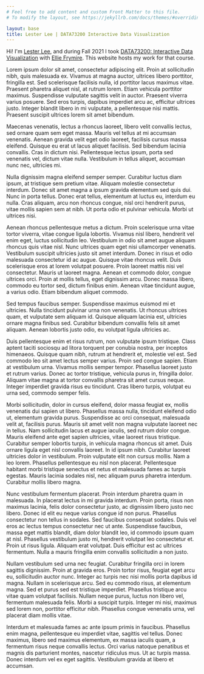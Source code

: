 ```yaml
---
# Feel free to add content and custom Front Matter to this file.
# To modify the layout, see https://jekyllrb.com/docs/themes/#overriding-theme-defaults

layout: base
title: Lester Lee | DATA73200 Interactive Data Visualization
---
```

Hi! I'm [Lester Lee](https://www.lester-lee.com), and during Fall 2021 I took [DATA73200: Interactive Data Visualization](https://gc.cuny.edu/Page-Elements/Academics-Research-Centers-Initiatives/Masters-Programs/Data-Analysis-and-Visualization) with [Ellie Frymire](http://elliefrymire.com/). This website hosts my work for that course.

Lorem ipsum dolor sit amet, consectetur adipiscing elit. Proin at sollicitudin nibh, quis malesuada ex. Vivamus at magna auctor, ultrices libero porttitor, fringilla est. Sed scelerisque facilisis nulla, id porttitor lacus maximus vitae. Praesent pharetra aliquet nisl, at rutrum lorem. Etiam vehicula porttitor maximus. Suspendisse vulputate sagittis velit in auctor. Praesent viverra varius posuere. Sed eros turpis, dapibus imperdiet arcu ac, efficitur ultrices justo. Integer blandit libero in mi vulputate, a pellentesque nisi mattis. Praesent suscipit ultrices lorem sit amet bibendum.

Maecenas venenatis, lectus a rhoncus laoreet, libero velit convallis lectus, sed ornare quam sem eget massa. Mauris vel tellus at mi accumsan venenatis. Aenean gravida velit eget odio laoreet, facilisis cursus massa eleifend. Quisque eu erat ut lacus aliquet facilisis. Sed bibendum lacinia convallis. Cras in dictum nisi. Pellentesque lectus ipsum, porta sed venenatis vel, dictum vitae nulla. Vestibulum in tellus aliquet, accumsan nunc nec, ultricies mi.

Nulla dignissim magna eleifend semper semper. Curabitur luctus diam ipsum, at tristique sem pretium vitae. Aliquam molestie consectetur interdum. Donec sit amet magna a ipsum gravida elementum sed quis dui. Nunc in porta tellus. Donec erat tellus, elementum at luctus eu, interdum eu nulla. Cras aliquam, arcu non rhoncus congue, nisl orci hendrerit purus, vitae mollis sapien sem at nibh. Ut porta odio et pulvinar vehicula. Morbi ut ultrices nisi.

Aenean rhoncus pellentesque metus a dictum. Proin scelerisque urna vitae tortor viverra, vitae congue ligula lobortis. Vivamus nisl libero, hendrerit vel enim eget, luctus sollicitudin leo. Vestibulum in odio sit amet augue aliquam rhoncus quis vitae nisl. Nunc ultrices quam eget nisi ullamcorper venenatis. Vestibulum suscipit ultricies justo sit amet interdum. Donec in risus et odio malesuada consectetur id ac augue. Quisque vitae rhoncus velit. Duis scelerisque eros at lorem volutpat posuere. Proin laoreet mattis nisi vel consectetur. Mauris ut laoreet magna. Aenean et commodo dolor, congue ultrices orci. Proin at mollis tellus, eget dignissim arcu. Donec massa libero, commodo eu tortor sed, dictum finibus enim. Aenean vitae tincidunt augue, a varius odio. Etiam bibendum aliquet commodo.

Sed tempus faucibus semper. Suspendisse maximus euismod mi et ultricies. Nulla tincidunt pulvinar urna non venenatis. Ut rhoncus ultrices quam, et vulputate sem aliquam id. Quisque aliquam lacinia est, ultricies ornare magna finibus sed. Curabitur bibendum convallis felis sit amet aliquam. Aenean lobortis justo odio, eu volutpat ligula ultricies ac.

Duis pellentesque enim et risus rutrum, non vulputate ipsum tristique. Class aptent taciti sociosqu ad litora torquent per conubia nostra, per inceptos himenaeos. Quisque quam nibh, rutrum at hendrerit et, molestie vel est. Sed commodo leo sit amet lectus semper varius. Proin sed congue sapien. Etiam at vestibulum urna. Vivamus mollis semper tempor. Phasellus laoreet justo et rutrum varius. Donec ac tortor tristique, vehicula purus in, fringilla dolor. Aliquam vitae magna at tortor convallis pharetra sit amet cursus neque. Integer imperdiet gravida risus eu tincidunt. Cras libero turpis, volutpat eu urna sed, commodo semper felis.

Morbi sollicitudin, dolor in cursus eleifend, dolor massa feugiat ex, mollis venenatis dui sapien ut libero. Phasellus massa nulla, tincidunt eleifend odio ut, elementum gravida purus. Suspendisse ac orci consequat, malesuada velit at, facilisis purus. Mauris sit amet velit non magna vulputate laoreet nec in tellus. Nam sollicitudin lacus et augue iaculis, sed rutrum dolor congue. Mauris eleifend ante eget sapien ultricies, vitae laoreet risus tristique. Curabitur semper lobortis turpis, in vehicula magna rhoncus sit amet. Duis ornare ligula eget nisl convallis laoreet. In id ipsum nibh. Curabitur laoreet ultricies dolor in vestibulum. Proin vulputate elit non cursus mollis. Nam a leo lorem. Phasellus pellentesque eu nisl non placerat. Pellentesque habitant morbi tristique senectus et netus et malesuada fames ac turpis egestas. Mauris lacinia sodales nisl, nec aliquam purus pharetra interdum. Curabitur mollis libero magna.

Nunc vestibulum fermentum placerat. Proin interdum pharetra quam in malesuada. In placerat lectus in mi gravida interdum. Proin porta, risus non maximus lacinia, felis dolor consectetur justo, ac dignissim libero justo nec libero. Donec id elit eu neque varius congue id non purus. Phasellus consectetur non tellus in sodales. Sed faucibus consequat sodales. Duis vel eros ac lectus tempus consectetur nec ut ante. Suspendisse faucibus, massa eget mattis blandit, diam dolor blandit leo, id commodo ipsum quam at nisl. Phasellus vestibulum justo mi, hendrerit volutpat leo consectetur et. Proin ut risus ligula. Aliquam erat volutpat. Duis efficitur est ac ultrices fermentum. Nulla a mauris fringilla enim convallis sollicitudin a non justo.

Nullam vestibulum sed urna nec feugiat. Curabitur fringilla orci in lorem sagittis dignissim. Proin at gravida eros. Proin tortor risus, feugiat eget arcu eu, sollicitudin auctor nunc. Integer ac turpis nec nisi mollis porta dapibus id magna. Nullam in scelerisque arcu. Sed eu commodo risus, at elementum magna. Sed et purus sed est tristique imperdiet. Phasellus tristique arcu vitae quam volutpat facilisis. Nullam neque purus, luctus non libero vel, fermentum malesuada felis. Morbi a suscipit turpis. Integer mi nisi, maximus sed lorem non, porttitor efficitur nibh. Phasellus congue venenatis urna, vel placerat diam mollis vitae.

Interdum et malesuada fames ac ante ipsum primis in faucibus. Phasellus enim magna, pellentesque eu imperdiet vitae, sagittis vel tellus. Donec maximus, libero sed maximus elementum, ex massa iaculis quam, a fermentum risus neque convallis lectus. Orci varius natoque penatibus et magnis dis parturient montes, nascetur ridiculus mus. Ut ac turpis massa. Donec interdum vel ex eget sagittis. Vestibulum gravida at libero et accumsan. 
